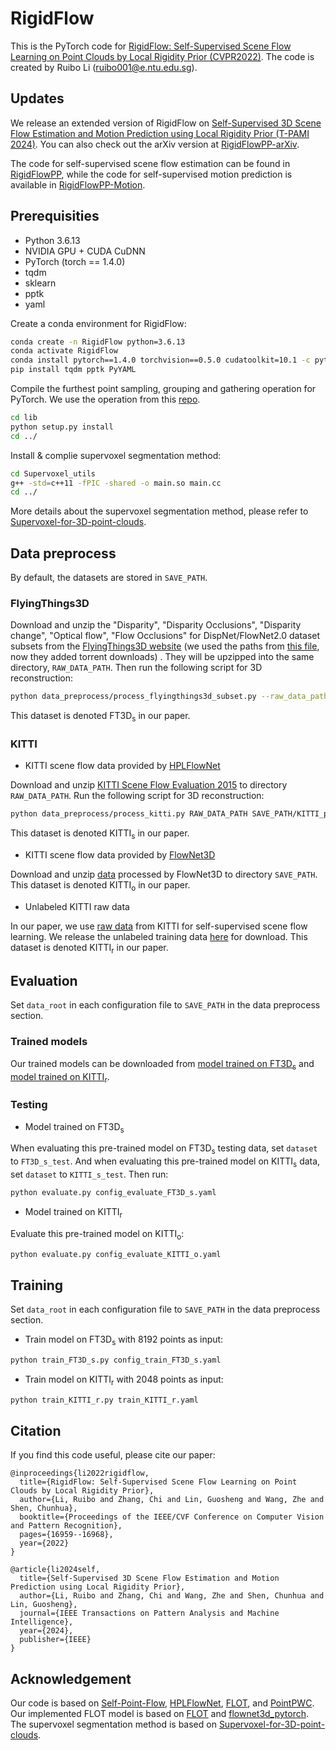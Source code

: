# RigidFlow
This is the PyTorch code for [RigidFlow: Self-Supervised Scene Flow Learning on Point Clouds by Local Rigidity Prior (CVPR2022)](https://openaccess.thecvf.com/content/CVPR2022/papers/Li_RigidFlow_Self-Supervised_Scene_Flow_Learning_on_Point_Clouds_by_Local_CVPR_2022_paper.pdf).
The code is created by Ruibo Li (ruibo001@e.ntu.edu.sg).

## Updates
We release an extended version of RigidFlow on [Self-Supervised 3D Scene Flow Estimation and Motion Prediction using Local Rigidity Prior (T-PAMI 2024)](https://www.computer.org/csdl/journal/tp/5555/01/10530455/1WWdXdJBbTW).
You can also check out the arXiv version at  [RigidFlowPP-arXiv](https://arxiv.org/abs/2310.11284).

The code for self-supervised scene flow estimation can be found in [RigidFlowPP](https://github.com/L1bra1/RigidFlowPP), while the code for self-supervised motion prediction is available in [RigidFlowPP-Motion](https://github.com/L1bra1/RigidFlowPP-Motion).


## Prerequisities
* Python 3.6.13
* NVIDIA GPU + CUDA CuDNN
* PyTorch (torch == 1.4.0)
* tqdm
* sklearn
* pptk
* yaml

Create a conda environment for RigidFlow: 
```bash
conda create -n RigidFlow python=3.6.13
conda activate RigidFlow
conda install pytorch==1.4.0 torchvision==0.5.0 cudatoolkit=10.1 -c pytorch
pip install tqdm pptk PyYAML
```

Compile the furthest point sampling, grouping and gathering operation for PyTorch. We use the operation from this [repo](https://github.com/sshaoshuai/Pointnet2.PyTorch).
```bash
cd lib
python setup.py install
cd ../
```

Install & complie supervoxel segmentation method: 
```bash
cd Supervoxel_utils
g++ -std=c++11 -fPIC -shared -o main.so main.cc
cd ../
```
More details about the supervoxel segmentation method, please refer to [Supervoxel-for-3D-point-clouds](https://github.com/yblin/Supervoxel-for-3D-point-clouds).

## Data preprocess
By default, the datasets are stored in `SAVE_PATH`. 
### FlyingThings3D
Download and unzip the "Disparity", "Disparity Occlusions", "Disparity change", "Optical flow", "Flow Occlusions" for DispNet/FlowNet2.0 dataset subsets from the [FlyingThings3D website](https://lmb.informatik.uni-freiburg.de/resources/datasets/SceneFlowDatasets.en.html) (we used the paths from [this file](https://lmb.informatik.uni-freiburg.de/data/FlyingThings3D_subset/FlyingThings3D_subset_all_download_paths.txt), now they added torrent downloads)
. They will be upzipped into the same directory, `RAW_DATA_PATH`. Then run the following script for 3D reconstruction:

```bash
python data_preprocess/process_flyingthings3d_subset.py --raw_data_path RAW_DATA_PATH --save_path SAVE_PATH/FlyingThings3D_subset_processed_35m --only_save_near_pts
```


This dataset is denoted FT3D<sub>s</sub> in our paper. 

### KITTI
* KITTI scene flow data provided by [HPLFlowNet](https://github.com/laoreja/HPLFlowNet)

Download and unzip [KITTI Scene Flow Evaluation 2015](http://www.cvlibs.net/download.php?file=data_scene_flow.zip) to directory `RAW_DATA_PATH`.
Run the following script for 3D reconstruction:
```bash
python data_preprocess/process_kitti.py RAW_DATA_PATH SAVE_PATH/KITTI_processed_occ_final
```
This dataset is denoted KITTI<sub>s</sub> in our paper. 

* KITTI scene flow data provided by [FlowNet3D](https://github.com/xingyul/flownet3d)

Download and unzip [data](https://drive.google.com/open?id=1XBsF35wKY0rmaL7x7grD_evvKCAccbKi) processed by FlowNet3D to directory `SAVE_PATH`. This dataset is denoted KITTI<sub>o</sub> in our paper. 

* Unlabeled KITTI raw data

In our paper, we use [raw data](http://www.cvlibs.net/datasets/kitti/raw_data.php) from KITTI for self-supervised scene flow learning. 
We release the unlabeled training data [here](https://drive.google.com/file/d/12S69dpuz3PDujVZIcrDP_8H5QmbWZP9m/view?usp=sharing) for download. This dataset is denoted KITTI<sub>r</sub> in our paper. 



## Evaluation
Set `data_root` in each configuration file to `SAVE_PATH` in the data preprocess section.

### Trained models
Our trained models can be downloaded from [model trained on FT3D<sub>s</sub>](https://drive.google.com/file/d/1Jy-NXywlTfbF0qbgdc2Z_s4kAwIgqvq8/view?usp=sharing) and [model trained on KITTI<sub>r</sub>](https://drive.google.com/file/d/1LOixYamfYH1007XOkziAC84O_6_6ptFt/view?usp=sharing).

### Testing

* Model trained on FT3D<sub>s</sub> 

When evaluating this pre-trained model on FT3D<sub>s</sub> testing data, set `dataset` to `FT3D_s_test`.  And when evaluating this pre-trained model on KITTI<sub>s</sub> data, set `dataset` to `KITTI_s_test`. 
Then run:
```bash
python evaluate.py config_evaluate_FT3D_s.yaml
```

* Model trained on KITTI<sub>r</sub>  

Evaluate this pre-trained model on KITTI<sub>o</sub>: 
```bash
python evaluate.py config_evaluate_KITTI_o.yaml
```

## Training
Set `data_root` in each configuration file to `SAVE_PATH` in the data preprocess section.

* Train model on FT3D<sub>s</sub> with 8192 points as input:
```bash
python train_FT3D_s.py config_train_FT3D_s.yaml
```
* Train model on KITTI<sub>r</sub> with 2048 points as input:
```bash
python train_KITTI_r.py train_KITTI_r.yaml
```

## Citation

If you find this code useful, please cite our paper:
```
@inproceedings{li2022rigidflow,
  title={RigidFlow: Self-Supervised Scene Flow Learning on Point Clouds by Local Rigidity Prior},
  author={Li, Ruibo and Zhang, Chi and Lin, Guosheng and Wang, Zhe and Shen, Chunhua},
  booktitle={Proceedings of the IEEE/CVF Conference on Computer Vision and Pattern Recognition},
  pages={16959--16968},
  year={2022}
}
```
```
@article{li2024self,
  title={Self-Supervised 3D Scene Flow Estimation and Motion Prediction using Local Rigidity Prior},
  author={Li, Ruibo and Zhang, Chi and Wang, Zhe and Shen, Chunhua and Lin, Guosheng},
  journal={IEEE Transactions on Pattern Analysis and Machine Intelligence},
  year={2024},
  publisher={IEEE}
}
```

## Acknowledgement

Our code is based on [Self-Point-Flow](https://github.com/L1bra1/Self-Point-Flow), [HPLFlowNet](https://github.com/laoreja/HPLFlowNet), [FLOT](https://github.com/valeoai/FLOT), and [PointPWC](https://github.com/DylanWusee/PointPWC).
Our implemented FLOT model is based on [FLOT](https://github.com/valeoai/FLOT) and [flownet3d_pytorch](https://github.com/hyangwinter/flownet3d_pytorch).
The supervoxel segmentation method is based on [Supervoxel-for-3D-point-clouds](https://github.com/yblin/Supervoxel-for-3D-point-clouds).
